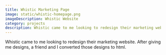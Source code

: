 ```yaml
---
title: Whistic Marketing Page
image: static/whistic-homepage.png
imageDescription: Whistic Website
category: projects
description: Whistic came to me looking to redesign their marketing website.  After giving me designs, a friend and I converted those designs to html.
---
```


Whistic came to me looking to redesign their marketing website.  After giving me designs, a friend and I converted those designs to html.